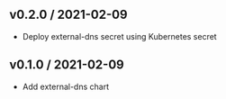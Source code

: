 ## v0.2.0 / 2021-02-09

* Deploy external-dns secret using Kubernetes secret

## v0.1.0 / 2021-02-09

* Add external-dns chart
